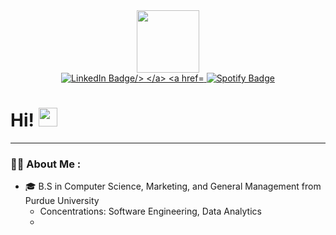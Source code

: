 
<div id="header" align="center">
  <img src="https://media.giphy.com/media/QDjpIL6oNCVZ4qzGs7/giphy.gif" width="100"/>
</div>

<div id= "badges" align="center">
  <a href="https://www.linkedin.com/in/michael01890/">
    <img src = "https://img.shields.io/badge/LinkedIn-blue?logo=linkedin&logoColor=white&style=for-the-badge" alt="LinkedIn Badge/>
  </a>
  
  <a href="https://open.spotify.com/artist/30XIlso2NPwitC5zUkrz6l?si=msGAO6GrTOaAVyIha9uRQg">
    <img src="https://img.shields.io/badge/Spotify-darkgreen?style=for-the-badge&logo=spotify&logoColor=white" alt="Spotify Badge"/>
  </a>
</div>



<h1>
  Hi!
  <img src="https://media.giphy.com/media/hvRJCLFzcasrR4ia7z/giphy.gif" width="30px"/>
</h1>

---
### 👨‍💻 About Me :
- 🎓 B.S in Computer Science, Marketing, and General Management from Purdue University
  - Concentrations: Software Engineering, Data Analytics
  - 
